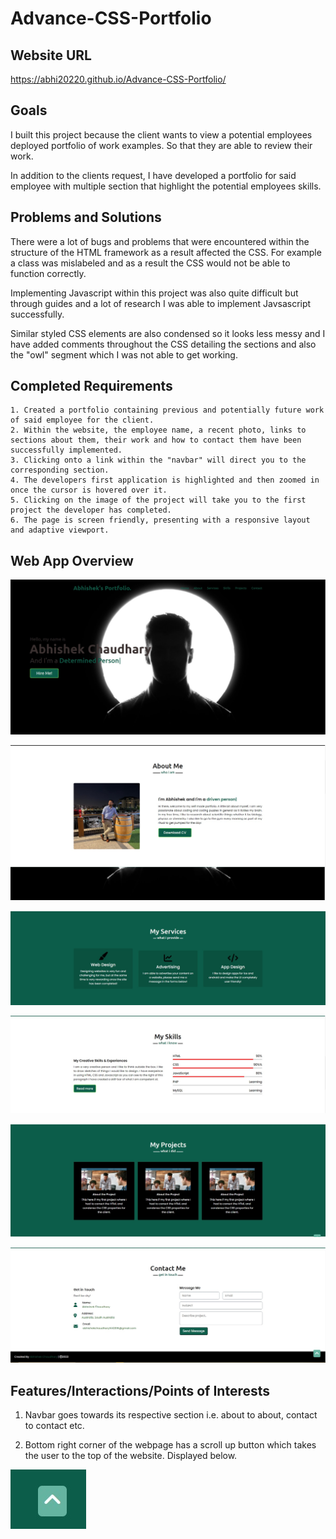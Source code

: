 # Advance-CSS-Portfolio

##  Website URL
https://abhi20220.github.io/Advance-CSS-Portfolio/

## Goals
I built this project because the client wants to view
a potential employees deployed portfolio of work examples. 
So that they are able to review their work.

In addition to the clients request, I have developed a portfolio
for said employee with multiple section that highlight the potential employees skills.

## Problems and Solutions
There were a lot of bugs and problems that were encountered within the structure of the HTML framework as a result affected the CSS. For example a class was mislabeled and as a result the CSS would not be able to function correctly. 

Implementing Javascript within this project was also quite difficult but through guides and a lot of research I was able to implement Javsascript successfully. 

Similar styled CSS elements are also condensed so it looks less messy and I have added comments throughout the CSS detailing the sections and also the "owl" segment which I was not able to get working.

## Completed Requirements

```
1. Created a portfolio containing previous and potentially future work of said employee for the client.
2. Within the website, the employee name, a recent photo, links to sections about them, their work and how to contact them have been successfully implemented.
3. Clicking onto a link within the "navbar" will direct you to the corresponding section.
4. The developers first application is highlighted and then zoomed in once the cursor is hovered over it.
5. Clicking on the image of the project will take you to the first project the developer has completed.
6. The page is screen friendly, presenting with a responsive layout and adaptive viewport.
```

## Web App Overview

![Abhishek home page displaying title, navbar, main header and main image](./Assets/Images/Home-page.jpg)

![Abhisheks about me section, detailing himself with an image of himself](./Assets/Images/about-me.jpg)

![Abhisheks my service section, outlining what consumer products he is able to provide](./Assets/Images/my-services.jpg)

![Abhisheks my skills section, outlining his valuable skills](./Assets/Images/my-skills.jpg)

![Abhisheks project section, showcasing his project albeit three projects appear the others are placeholders for future projects](./Assets/Images/my-projects.jpg)

![Abhisheks contact me section, showcasing his details and a contact form](./Assets/Images/contact-me.jpg)

## Features/Interactions/Points of Interests

1. Navbar goes towards its respective section i.e. about to about, contact to contact etc.

2. Bottom right corner of the webpage has a 
scroll up button which takes the user to the top of the website. Displayed below.

![Scroll up button](./Assets/Images/button-arrow.jpg)




